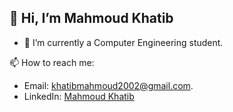 ## 👋 Hi, I’m Mahmoud Khatib
- 🌱 I’m currently a Computer Engineering student.

📫 How to reach me:
- Email: khatibmahmoud2002@gmail.com.
- LinkedIn: [Mahmoud Khatib](https://www.linkedin.com/in/mahmoud-khatib-91b829293/)

<!---
MahmoudKH02/MahmoudKH02 is a ✨ special ✨ repository because its `README.md` (this file) appears on your GitHub profile.
You can click the Preview link to take a look at your changes.
--->
